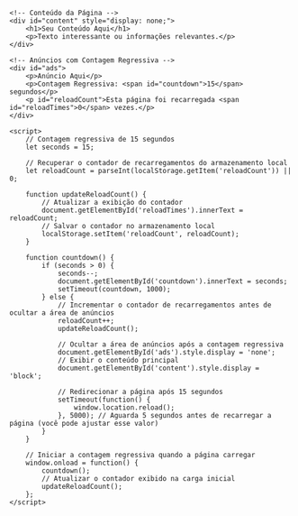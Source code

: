 <!DOCTYPE html>
<html lang="en">
<head>
    <meta charset="UTF-8">
    <meta name="viewport" content="width=device-width, initial-scale=1.0">
    <title>Anúncios com Contagem Regressiva</title>
</head>
<body>

    <!-- Conteúdo da Página -->
    <div id="content" style="display: none;">
        <h1>Seu Conteúdo Aqui</h1>
        <p>Texto interessante ou informações relevantes.</p>
    </div>

    <!-- Anúncios com Contagem Regressiva -->
    <div id="ads">
        <p>Anúncio Aqui</p>
        <p>Contagem Regressiva: <span id="countdown">15</span> segundos</p>
        <p id="reloadCount">Esta página foi recarregada <span id="reloadTimes">0</span> vezes.</p>
    </div>

    <script>
        // Contagem regressiva de 15 segundos
        let seconds = 15;

        // Recuperar o contador de recarregamentos do armazenamento local
        let reloadCount = parseInt(localStorage.getItem('reloadCount')) || 0;

        function updateReloadCount() {
            // Atualizar a exibição do contador
            document.getElementById('reloadTimes').innerText = reloadCount;
            // Salvar o contador no armazenamento local
            localStorage.setItem('reloadCount', reloadCount);
        }

        function countdown() {
            if (seconds > 0) {
                seconds--;
                document.getElementById('countdown').innerText = seconds;
                setTimeout(countdown, 1000);
            } else {
                // Incrementar o contador de recarregamentos antes de ocultar a área de anúncios
                reloadCount++;
                updateReloadCount();

                // Ocultar a área de anúncios após a contagem regressiva
                document.getElementById('ads').style.display = 'none';
                // Exibir o conteúdo principal
                document.getElementById('content').style.display = 'block';

                // Redirecionar a página após 15 segundos
                setTimeout(function() {
                    window.location.reload();
                }, 5000); // Aguarda 5 segundos antes de recarregar a página (você pode ajustar esse valor)
            }
        }

        // Iniciar a contagem regressiva quando a página carregar
        window.onload = function() {
            countdown();
            // Atualizar o contador exibido na carga inicial
            updateReloadCount();
        };
    </script>

</body>
</html>

